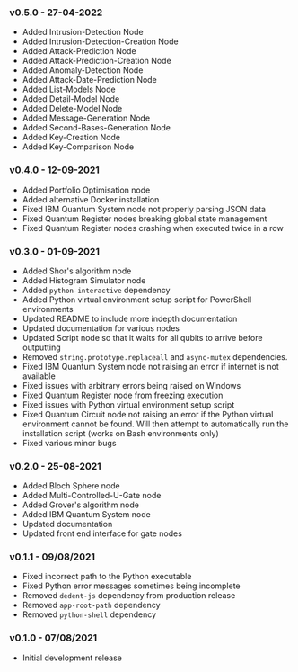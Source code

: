 ### v0.5.0 - 27-04-2022
- Added Intrusion-Detection Node
- Added Intrusion-Detection-Creation Node
- Added Attack-Prediction Node
- Added Attack-Prediction-Creation Node
- Added Anomaly-Detection Node
- Added Attack-Date-Prediction Node
- Added List-Models Node
- Added Detail-Model Node
- Added Delete-Model Node
- Added Message-Generation Node
- Added Second-Bases-Generation Node
- Added Key-Creation Node
- Added Key-Comparison Node

### v0.4.0 - 12-09-2021
- Added Portfolio Optimisation node
- Added alternative Docker installation
- Fixed IBM Quantum System node not properly parsing JSON data
- Fixed Quantum Register nodes breaking global state management
- Fixed Quantum Register nodes crashing when executed twice in a row

### v0.3.0 - 01-09-2021
- Added Shor's algorithm node
- Added Histogram Simulator node
- Added `python-interactive` dependency
- Added Python virtual environment setup script for PowerShell environments
- Updated README to include more indepth documentation
- Updated documentation for various nodes
- Updated Script node so that it waits for all qubits to arrive before outputting
- Removed `string.prototype.replaceall` and `async-mutex` dependencies.
- Fixed IBM Quantum System node not raising an error if internet is not available
- Fixed issues with arbitrary errors being raised on Windows
- Fixed Quantum Register node from freezing execution
- Fixed issues with Python virtual environment setup script
- Fixed Quantum Circuit node not raising an error if the Python virtual environment cannot be found. Will then attempt to automatically run the installation script (works on Bash environments only)
- Fixed various minor bugs

### v0.2.0 - 25-08-2021
- Added Bloch Sphere node
- Added Multi-Controlled-U-Gate node
- Added Grover's algorithm node
- Added IBM Quantum System node
- Updated documentation
- Updated front end interface for gate nodes

### v0.1.1 - 09/08/2021
- Fixed incorrect path to the Python executable
- Fixed Python error messages sometimes being incomplete
- Removed `dedent-js` dependency from production release
- Removed `app-root-path` dependency
- Removed `python-shell` dependency

### v0.1.0 - 07/08/2021
 - Initial development release
